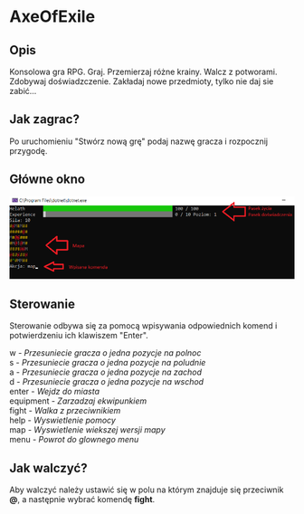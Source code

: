 # AxeOfExile

## Opis
Konsolowa gra RPG. Graj. Przemierzaj różne krainy. Walcz z potworami. Zdobywaj doświadzczenie. Zakładaj nowe przedmioty, tylko nie daj sie zabić...

## Jak zagrac?
Po uruchomieniu "Stwórz nową grę" podaj nazwę gracza i rozpocznij przygodę.

## Główne okno
![Mapa](mapa.png)

## Sterowanie
Sterowanie odbywa się za pomocą wpisywania odpowiednich komend i potwierdzeniu ich klawiszem "Enter".

w - *Przesuniecie gracza o jedna pozycje na polnoc*  
s - *Przesuniecie gracza o jedna pozycje na poludnie*  
a - *Przesuniecie gracza o jedna pozycje na zachod*  
d - *Przesuniecie gracza o jedna pozycje na wschod*  
enter - *Wejdz do miasta*  
equipment - *Zarzadzaj ekwipunkiem*  
fight - *Walka z przeciwnikiem*  
help - *Wyswietlenie pomocy*  
map - *Wyswietlenie wiekszej wersji mapy*  
menu - *Powrot do glownego menu*  

## Jak walczyć?
Aby walczyć należy ustawić się w polu na którym znajduje się przeciwnik **@**, a następnie wybrać komendę **fight**.





